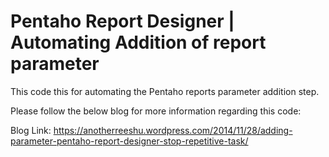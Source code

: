 Pentaho Report Designer | Automating Addition of report parameter
=======

This code this for automating the Pentaho reports parameter addition step.

Please follow the below blog for more information regarding this code:

Blog Link: https://anotherreeshu.wordpress.com/2014/11/28/adding-parameter-pentaho-report-designer-stop-repetitive-task/

